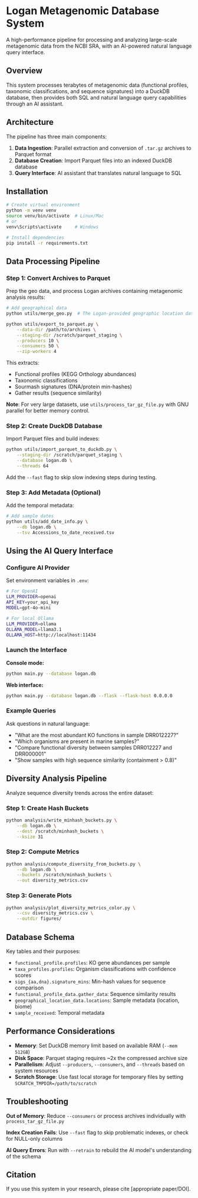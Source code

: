 # Logan Metagenomic Database System

A high-performance pipeline for processing and analyzing large-scale metagenomic data from the NCBI SRA, with an AI-powered natural language query interface.

## Overview

This system processes terabytes of metagenomic data (functional profiles, taxonomic classifications, and sequence signatures) into a DuckDB database, then provides both SQL and natural language query capabilities through an AI assistant.

## Architecture

The pipeline has three main components:

1. **Data Ingestion**: Parallel extraction and conversion of `.tar.gz` archives to Parquet format
2. **Database Creation**: Import Parquet files into an indexed DuckDB database  
3. **Query Interface**: AI assistant that translates natural language to SQL

## Installation

```bash
# Create virtual environment
python -m venv venv
source venv/bin/activate  # Linux/Mac
# or
venv\Scripts\activate     # Windows

# Install dependencies
pip install -r requirements.txt
```

## Data Processing Pipeline

### Step 1: Convert Archives to Parquet

Prep the geo data, and process Logan archives containing metagenomic analysis results:

```bash
# Add geographical data
python utils/merge_geo.py  # The Logan-provided geographic location data doesn't use sample_ids, but we can connect them via Bio Sample using the SRA's own metadata

python utils/export_to_parquet.py \
    --data-dir /path/to/archives \
    --staging-dir /scratch/parquet_staging \
    --producers 10 \
    --consumers 50 \
    --zip-workers 4
```

This extracts:
- Functional profiles (KEGG Orthology abundances)
- Taxonomic classifications  
- Sourmash signatures (DNA/protein min-hashes)
- Gather results (sequence similarity)

**Note**: For very large datasets, use `utils/process_tar_gz_file.py` with GNU parallel for better memory control.

### Step 2: Create DuckDB Database

Import Parquet files and build indexes:

```bash
python utils/import_parquet_to_duckdb.py \
    --staging-dir /scratch/parquet_staging \
    --database logan.db \
    --threads 64
```

Add the `--fast` flag to skip slow indexing steps during testing.

### Step 3: Add Metadata (Optional)

Add the temporal metadata:

```bash
# Add sample dates
python utils/add_date_info.py \
    --db logan.db \
    --tsv Accessions_to_date_received.tsv
```

## Using the AI Query Interface

### Configure AI Provider

Set environment variables in `.env`:

```bash
# For OpenAI
LLM_PROVIDER=openai
API_KEY=your_api_key
MODEL=gpt-4o-mini

# For local Ollama
LLM_PROVIDER=ollama
OLLAMA_MODEL=llama3.1
OLLAMA_HOST=http://localhost:11434
```

### Launch the Interface

**Console mode:**
```bash
python main.py --database logan.db
```

**Web interface:**
```bash
python main.py --database logan.db --flask --flask-host 0.0.0.0
```

### Example Queries

Ask questions in natural language:

- "What are the most abundant KO functions in sample DRR012227?"
- "Which organisms are present in marine samples?"
- "Compare functional diversity between samples DRR012227 and DRR000001"
- "Show samples with high sequence similarity (containment > 0.8)"

## Diversity Analysis Pipeline

Analyze sequence diversity trends across the entire dataset:

### Step 1: Create Hash Buckets

```bash
python analysis/write_minhash_buckets.py \
    --db logan.db \
    --dest /scratch/minhash_buckets \
    --ksize 31
```

### Step 2: Compute Metrics

```bash
python analysis/compute_diversity_from_buckets.py \
    --db logan.db \
    --buckets /scratch/minhash_buckets \
    --out diversity_metrics.csv
```

### Step 3: Generate Plots

```bash
python analysis/plot_diversity_metrics_color.py \
    --csv diversity_metrics.csv \
    --outdir figures/
```

## Database Schema

Key tables and their purposes:

- `functional_profile.profiles`: KO gene abundances per sample
- `taxa_profiles.profiles`: Organism classifications with confidence scores
- `sigs_{aa,dna}.signature_mins`: Min-hash values for sequence comparison
- `functional_profile_data.gather_data`: Sequence similarity results
- `geographical_location_data.locations`: Sample metadata (location, biome)
- `sample_received`: Temporal metadata

## Performance Considerations

- **Memory**: Set DuckDB memory limit based on available RAM (`--mem 512GB`)
- **Disk Space**: Parquet staging requires ~2x the compressed archive size
- **Parallelism**: Adjust `--producers`, `--consumers`, and `--threads` based on system resources
- **Scratch Storage**: Use fast local storage for temporary files by setting `SCRATCH_TMPDIR=/path/to/scratch`

## Troubleshooting

**Out of Memory**: Reduce `--consumers` or process archives individually with `process_tar_gz_file.py`

**Index Creation Fails**: Use `--fast` flag to skip problematic indexes, or check for NULL-only columns

**AI Query Errors**: Run with `--retrain` to rebuild the AI model's understanding of the schema

## Citation

If you use this system in your research, please cite [appropriate paper/DOI].

